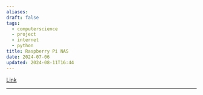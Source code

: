 ```yaml
---
aliases: 
draft: false
tags:
  - computerscience
  - project
  - internet
  - python
title: Raspberry Pi NAS
date: 2024-07-06
updated: 2024-08-11T16:44
---
```


[Link](https://www.youtube.com/watch?v=gyMpI8csWis&t=122s)

-------------------------------------------------------------------------------
